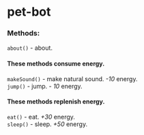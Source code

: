 # pet-bot

### Methods:

```about()``` - about.

#### These methods consume energy.
```makeSound()``` - make natural sound. *-10* energy.  
```jump()``` - jump. - *10* energy.

#### These methods replenish energy.
```eat()``` - eat. *+30* energy.  
```sleep()``` - sleep. *+50* energy.
